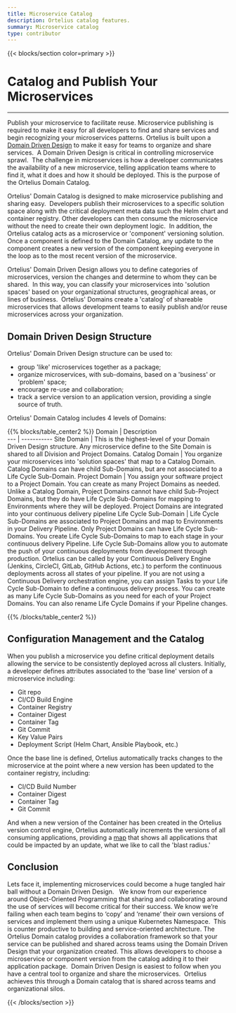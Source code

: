 ```yaml
---
title: Microservice Catalog
description: Ortelius catalog features.
summary: Microservice catalog
type: contributor
---
```


{{< blocks/section color=primary >}}
<div class="col-12">
<h1 class="text-center">Catalog and Publish Your Microservices</h1>
<hr>

Publish your microservice to facilitate reuse. Microservice publishing is required to make it easy for all developers to find and share services and begin recognizing your microservices patterns. Ortelius is built upon a [Domain Driven Design](https://microservices.io/patterns/decomposition/decompose-by-subdomain.html) to make it easy for teams to organize and share services.  A Domain Driven Design is critical in controlling microservice sprawl.  The challenge in microservices is how a developer communicates the availability of a new microservice, telling application teams where to find it, what it does and how it should be deployed. This is the purpose of the Ortelius Domain Catalog.

Ortelius' Domain Catalog is designed to make microservice publishing and sharing easy.  Developers publish their microservices to a specific solution space along with the critical deployment meta data such the Helm chart and container registry. Other developers can then consume the microservice without the need to create their own deployment logic.  In addition, the Ortelius catalog acts as a microservice or 'component' versioning solution. Once a component is defined to the Domain Catalog, any update to the component creates a new version of the component keeping everyone in the loop as to the most recent version of the microservice.

Ortelius' Domain Driven Design allows you to define categories of microservices, version the changes and determine to whom they can be shared.  In this way, you can classify your microservices into 'solution spaces' based on your organizational structures, geographical areas, or lines of business.  Ortelius' Domains create a 'catalog' of shareable microservices that allows development teams to easily publish and/or reuse microservices across your organization. 

## Domain Driven Design Structure

Ortelius' Domain Driven Design structure can be used to:

* group 'like' microservices together as a package;
* organize microservices, with sub-domains, based on a 'business' or 'problem' space;
* encourage re-use and collaboration;
* track a service version to an application version, providing a single source of truth.

Ortelius' Domain Catalog includes 4 levels of Domains:

{{% blocks/table_center2 %}}
Domain | Description  
 --- | ----------- 
Site Domain | This is the highest-level of your Domain Driven Design structure. Any microservice define to the Site Domain is shared to all Division and Project Domains.
Catalog Domain | You organize your microservices into 'solution spaces' that map to a Catalog Domain. Catalog Domains can have child Sub-Domains, but are not associated to a Life Cycle Sub-Domain.
Project Domain | You assign your software project to a Project Domain. You can create as many Project Domains as needed. Unlike a Catalog Domain, Project Domains cannot have child Sub-Project Domains, but they do have Life Cycle Sub-Domains for mapping to Environments where they will be deployed. Project Domains are integrated into your continuous delivery pipeline
Life Cycle Sub-Domain | Life Cycle Sub-Domains are associated to Project Domains and map to Environments in your Delivery Pipeline. Only Project Domains can have Life Cycle Sub-Domains. You create Life Cycle Sub-Domains to map to each stage in your continuous delivery Pipeline. Life Cycle Sub-Domains allow you to automate the push of your continuous deployments from development through production. Ortelius can be called by your Continuous Delivery Engine (Jenkins, CircleCI, GitLab, GitHub Actions, etc.) to perform the continuous deployments across all states of your pipeline. If you are not using a Continuous Delivery orchestration engine, you can assign Tasks to your Life Cycle Sub-Domain to define a continuous delivery process. You can create as many Life Cycle Sub-Domains as you need for each of your Project Domains. You can also rename Life Cycle Domains if your Pipeline changes.

{{% /blocks/table_center2 %}}

## Configuration Management and the Catalog
When you publish a microservice you define critical deployment details allowing the service to be consistently deployed across all clusters. Initially, a developer defines attributes associated to the 'base line' version of a microservice including: 

* Git repo
* CI/CD Build Engine
* Container Registry
* Container Digest
* Container Tag
* Git Commit
* Key Value Pairs
* Deployment Script (Helm Chart, Ansible Playbook, etc.)

 Once the base line is defined, Ortelius automatically tracks changes to the microservice at the point where a new version has been updated to the container registry, including: 

* CI/CD Build Number
* Container Digest
* Container Tag
* Git Commit

And when a new version of the Container has been created in the Ortelius version control engine, Ortelius automatically increments the versions of all consuming applications, providing a [map](/microservicemapping/) that shows all applications that could be impacted by an update, what we like to call the 'blast radius.'


## Conclusion

Lets face it, implementing microservices could become a huge tangled hair ball without a Domain Driven Design.   We know from our experience around Object-Oriented Programming that sharing and collaborating around the use of services will become critical for their success. We know we’re failing when each team begins to ‘copy’ and ‘rename’ their own versions of services and implement them using a unique Kubernetes Namespace.  This is counter productive to building and service-oriented architecture. The Ortelius Domain catalog provides a collaboration framework so that your service can be published and shared across teams using the Domain Driven Design that your organization created. This allows developers to choose a microservice or component version from the catalog adding it to their application package.  Domain Driven Design is easiest to follow when you have a central tool to organize and share the microservices.  Ortelius achieves this through a Domain catalog that is shared across teams and organizational silos.

</div>
{{< /blocks/section >}}